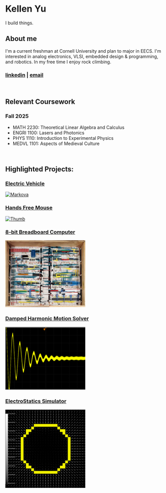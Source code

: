 # Kellen Yu
I build things.
<br>

## About me
I'm a current freshman at Cornell University and plan to major in EECS. I'm interested in analog electronics, VLSI, embedded design & programming, and robotics. In my free time I enjoy rock climbing. 
<br>

### [linkedin](https://www.linkedin.com/in/kellen-yu-ab2728318) | [email](malito:kcy24@cornell.edu)
<br>

## Relevant Coursework
### Fall 2025
* MATH 2230: Theoretical Linear Algebra and Calculus
* ENGRI 1100: Lasers and Photonics
* PHYS 1110: Introduction to Experimental Physics
* MEDVL 1101: Aspects of Medieval Culture
<br>


## Highlighted Projects:
### [Electric Vehicle](/home/Science-Olympiad/Electric-Vehicle)
<a href="home/Science-Olympiad/Electric-Vehicle"><img src="home/Science-Olympiad/Electric-Vehicle/media/Markova_CAD.png" alt="Markova" width="50%"></a>

### [Hands Free Mouse](/home/Hands-Free-Mouse)
<a href="/home/Hands-Free-Mouse"><img src="https://github.com/ringedSquid/Hands_Free_Mouse_SSCS-2025/blob/main/media/maxresdefault.jpg?raw=true" alt="Thumb" width="50%"></a>

### [8-bit Breadboard Computer](/home/jimbo-0-minicomputer)
<a href="/home/jimbo-0-minicomputer"><img src="https://github.com/StuyCEC/jimbo-0/raw/main/images/fullimage.jpg?raw=true" alt="jimbo" width="50%"></a>

### [Damped Harmonic Motion Solver](/home/BWSI/Damped-Harmonic-Motion-Solver)
<a href="home/BWSI/Damped-Harmonic-Motion-Solver"><img src="https://github.com/ringedSquid/BWSI-ASICS-24-BoingBoing/blob/main/images/scope-light.png?raw=true" alt="ODE" width="50%"></a>

### [ElectroStatics Simulator](home/ElectroStatics-Sim)
<a href="home/ElectroStatics-Sim"><img src="https://github.com/Stuycs-K/final-project-5-yu-kellen/raw/main/images/ChargedSphere.png" alt="Electrostatics-Sim" width="50%"></a>

